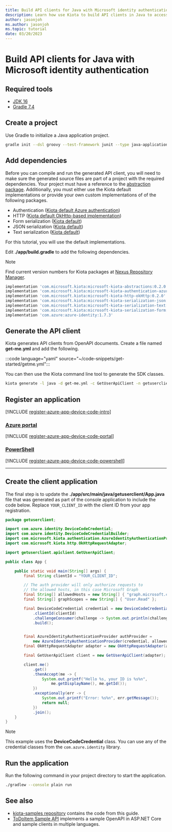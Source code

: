 ```yaml
---
title: Build API clients for Java with Microsoft identity authentication
description: Learn how use Kiota to build API clients in Java to access APIs that require Microsoft identity authentication.
author: jasonjoh
ms.author: jasonjoh
ms.topic: tutorial
date: 03/20/2023
---
```


# Build API clients for Java with Microsoft identity authentication

## Required tools

- [JDK 16](https://adoptopenjdk.net/)
- [Gradle 7.4](https://gradle.org/install/)

## Create a project

Use Gradle to initialize a Java application project.

```bash
gradle init --dsl groovy --test-framework junit --type java-application --project-name getuserclient --package getuserclient
```

## Add dependencies

Before you can compile and run the generated API client, you will need to make sure the generated source files are part of a project with the required dependencies. Your project must have a reference to the [abstraction package](https://github.com/microsoft/kiota-java). Additionally, you must either use the Kiota default implementations or provide your own custom implementations of of the following packages.

- Authentication ([Kiota default Azure authentication](https://github.com/microsoft/kiota-java))
- HTTP ([Kiota default OkHttp-based implementation](https://github.com/microsoft/kiota-java))
- Form serialization ([Kiota default](https://github.com/microsoft/kiota-java))
- JSON serialization ([Kiota default](https://github.com/microsoft/kiota-java))
- Text serialization ([Kiota default](https://github.com/microsoft/kiota-java))

For this tutorial, you will use the default implementations.

Edit **./app/build.gradle** to add the following dependencies.

> [!NOTE]
> Find current version numbers for Kiota packages at [Nexus Repository Manager](https://oss.sonatype.org/).

```groovy
implementation 'com.microsoft.kiota:microsoft-kiota-abstractions:0.2.0'
implementation 'com.microsoft.kiota:microsoft-kiota-authentication-azure:0.2.0'
implementation 'com.microsoft.kiota:microsoft-kiota-http-okHttp:0.2.0'
implementation 'com.microsoft.kiota:microsoft-kiota-serialization-json:0.2.0'
implementation 'com.microsoft.kiota:microsoft-kiota-serialization-text:0.2.0'
implementation 'com.microsoft.kiota:microsoft-kiota-serialization-form:0.2.0'
implementation 'com.azure:azure-identity:1.7.3'
```

## Generate the API client

Kiota generates API clients from OpenAPI documents. Create a file named **get-me.yml** and add the following.

:::code language="yaml" source="~/code-snippets/get-started/getme.yml":::

You can then use the Kiota command line tool to generate the SDK classes.

```bash
kiota generate -l java -d get-me.yml -c GetUserApiClient -n getuserclient.apiclient -o ./app/src/main/java/getuserclient/apiclient
```

## Register an application

[!INCLUDE [register-azure-app-device-code-intro](../includes/register-azure-app-device-code-intro.md)]

<!-- markdownlint-disable MD051 -->
### [Azure portal](#tab/portal)

[!INCLUDE [register-azure-app-device-code-portal](../includes/register-azure-app-device-code-portal.md)]

### [PowerShell](#tab/powershell)

[!INCLUDE [register-azure-app-device-code-powershell](../includes/register-azure-app-device-code-powershell.md)]
<!-- markdownlint-enable MD051 -->

---

## Create the client application

The final step is to update the **./app/src/main/java/getuserclient/App.java** file that was generated as part of the console application to include the code below. Replace `YOUR_CLIENT_ID` with the client ID from your app registration.

```java
package getuserclient;

import com.azure.identity.DeviceCodeCredential;
import com.azure.identity.DeviceCodeCredentialBuilder;
import com.microsoft.kiota.authentication.AzureIdentityAuthenticationProvider;
import com.microsoft.kiota.http.OkHttpRequestAdapter;

import getuserclient.apiclient.GetUserApiClient;

public class App {

    public static void main(String[] args) {
        final String clientId = "YOUR_CLIENT_ID";

        // The auth provider will only authorize requests to
        // the allowed hosts, in this case Microsoft Graph
        final String[] allowedHosts = new String[] { "graph.microsoft.com" };
        final String[] graphScopes = new String[] { "User.Read" };

        final DeviceCodeCredential credential = new DeviceCodeCredentialBuilder()
            .clientId(clientId)
            .challengeConsumer(challenge -> System.out.println(challenge.getMessage()))
            .build();


        final AzureIdentityAuthenticationProvider authProvider =
            new AzureIdentityAuthenticationProvider(credential, allowedHosts, graphScopes);
        final OkHttpRequestAdapter adapter = new OkHttpRequestAdapter(authProvider);

        final GetUserApiClient client = new GetUserApiClient(adapter);

        client.me()
            .get()
            .thenAccept(me -> {
                System.out.printf("Hello %s, your ID is %s%n",
                    me.getDisplayName(), me.getId());
            })
            .exceptionally(err -> {
                System.out.printf("Error: %s%n", err.getMessage());
                return null;
            })
            .join();
    }
}
```

> [!NOTE]
> This example uses the **DeviceCodeCredential** class. You can use any of the credential classes from the `com.azure.identity` library.

## Run the application

Run the following command in your project directory to start the application.

```bash
./gradlew --console plain run
```

## See also

- [kiota-samples repository](https://github.com/microsoft/kiota-samples/tree/main/get-started/azure-auth/java) contains the code from this guide.
- [ToDoItem Sample API](https://github.com/microsoft/kiota-samples/tree/main/sample-api) implements a sample OpenAPI in ASP.NET Core and sample clients in multiple languages.
